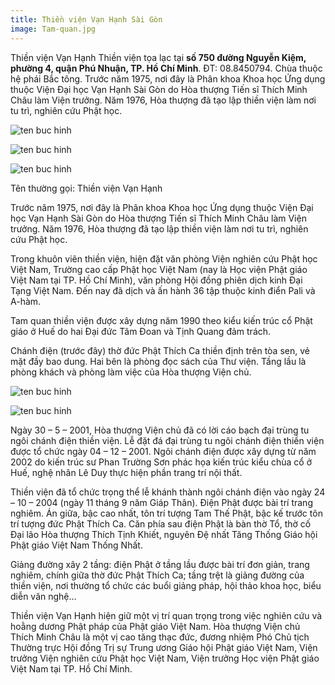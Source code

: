 ```yaml
---
title: Thiền viện Vạn Hạnh Sài Gòn
image: Tam-quan.jpg
---
```


Thiền viện Vạn Hạnh Thiền viện tọa lạc tại **số 750 đường Nguyễn Kiệm, phường 4, quận Phú Nhuận, TP. Hồ Chí Minh**. ĐT: 08.8450794. Chùa thuộc hệ phái Bắc tông. Trước năm 1975, nơi đây là Phân khoa Khoa học Ứng dụng thuộc Viện Đại học Vạn Hạnh Sài Gòn do Hòa thượng Tiến sĩ Thích Minh Châu làm Viện trưởng. Năm 1976, Hòa thượng đã tạo lập thiền viện làm nơi tu trì, nghiên cứu Phật học.

![ten buc hinh](http://www.vncgarden.com/_/rsrc/1306056859582/di-tich-danh-thang/chuavietnam-xuavanay/tp-ho-chi-minh/thien-vien-van-hanh/370-Tam%20quan.jpg "ten buc hinh")

![ten buc hinh](http://www.vncgarden.com/_/rsrc/1306056888136/di-tich-danh-thang/chuavietnam-xuavanay/tp-ho-chi-minh/thien-vien-van-hanh/370-Mat%20tien%201996.jpg "ten buc hinh")

![ten buc hinh](http://www.vncgarden.com/_/rsrc/1306056919037/di-tich-danh-thang/chuavietnam-xuavanay/tp-ho-chi-minh/thien-vien-van-hanh/370-Mat%20tien.jpg "ten buc hinh")

Tên thường gọi: Thiền viện Vạn Hạnh

Trước năm 1975, nơi đây là Phân khoa Khoa học Ứng dụng thuộc Viện Đại học Vạn Hạnh Sài Gòn do Hòa thượng Tiến sĩ Thích Minh Châu làm Viện trưởng. Năm 1976, Hòa thượng đã tạo lập thiền viện làm nơi tu trì, nghiên cứu Phật học.

Trong khuôn viên thiền viện, hiện đặt văn phòng Viện nghiên cứu Phật học Việt Nam, Trường cao cấp Phật học Việt Nam (nay là Học viện Phật giáo Việt Nam tại TP. Hồ Chí Minh), văn phòng Hội đồng phiên dịch kinh Đại Tạng Việt Nam. Đến nay đã dịch và ấn hành 36 tập thuộc kinh điển Pali và A-hàm.

Tam quan thiền viện được xây dựng năm 1990 theo kiểu kiến trúc cổ Phật giáo ở Huế do hai Đại đức Tâm Đoan và Tịnh Quang đảm trách.

Chánh điện (trước đây) thờ đức Phật Thích Ca thiền định trên tòa sen, vẻ mặt đầy bao dung. Hai bên là phòng đọc sách của Thư viện. Tầng lầu là phòng khách và phòng làm việc của Hòa thượng Viện chủ. 

![ten buc hinh](http://www.vncgarden.com/_/rsrc/1306056961045/di-tich-danh-thang/chuavietnam-xuavanay/tp-ho-chi-minh/thien-vien-van-hanh/370-Mot%20goc%20Thien%20vien.jpg "ten buc hinh")

![ten buc hinh](http://www.vncgarden.com/_/rsrc/1306056996377/di-tich-danh-thang/chuavietnam-xuavanay/tp-ho-chi-minh/thien-vien-van-hanh/370-Vuon%20tuong%20dan%20sanh.jpg "ten buc hinh")

Ngày 30 – 5 – 2001, Hòa thượng Viện chủ đã có lời cáo bạch đại trùng tu ngôi chánh điện thiền viện. Lễ đặt đá đại trùng tu ngôi chánh điện thiền viện được tổ chức ngày 04 – 12 – 2001. Ngôi chánh điện được xây dựng từ năm 2002 do kiến trúc sư Phan Trường Sơn phác họa kiến trúc kiểu chùa cổ ở Huế, nghệ nhân Lê Duy thực hiện phần trang trí nội thất.

Thiền viện đã tổ chức trọng thể lễ khánh thành ngôi chánh điện vào ngày 24 – 10 – 2004 (ngày 11 tháng 9 năm Giáp Thân). Điện Phật được bài trí trang nghiêm. Án giữa, bậc cao nhất, tôn trí tượng Tam Thế Phật, bậc kế trước tôn trí tượng đức Phật Thích Ca. Căn phía sau điện Phật là bàn thờ Tổ, thờ cố Đại lão Hòa thượng Thích Tịnh Khiết, nguyên Đệ nhất Tăng Thống Giáo hội Phật giáo Việt Nam Thống Nhất.  

Giảng đường xây 2 tầng: điện Phật ở tầng lầu được bài trí đơn giản, trang nghiêm, chính giữa thờ đức Phật Thích Ca; tầng trệt là giảng đường của thiền viện, nơi thường tổ chức các buổi giảng pháp, hội thảo khoa học, biểu diễn văn nghệ…

Thiền viện Vạn Hạnh hiện giữ một vị trí quan trọng trong việc nghiên cứu và hoằng dương Phật pháp của Phật giáo Việt Nam. Hòa thượng Viện chủ Thích Minh Châu là một vị cao tăng thạc đức, đương nhiệm Phó Chủ tịch Thường trực Hội đồng Trị sự Trung ương Giáo hội Phật giáo Việt Nam, Viện trưởng Viện nghiên cứu Phật học Việt Nam, Viện trưởng Học viện Phật giáo Việt Nam tại TP. Hồ Chí Minh.


 
